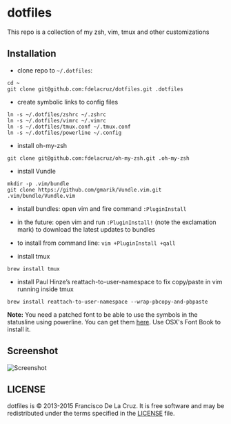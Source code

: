 # dotfiles

This repo is a collection of my zsh, vim, tmux and other customizations 

## Installation

* clone repo to `~/.dotfiles`:

```
cd ~
git clone git@github.com:fdelacruz/dotfiles.git .dotfiles
```

* create symbolic links to config files

```
ln -s ~/.dotfiles/zshrc ~/.zshrc
ln -s ~/.dotfiles/vimrc ~/.vimrc
ln -s ~/.dotfiles/tmux.conf ~/.tmux.conf
ln -s ~/.dotfiles/powerline ~/.config
```

* install oh-my-zsh

```
git clone git@github.com:fdelacruz/oh-my-zsh.git .oh-my-zsh
```

* install Vundle

```
mkdir -p .vim/bundle
git clone https://github.com/gmarik/Vundle.vim.git .vim/bundle/Vundle.vim
```

* install bundles: open vim and fire command `:PluginInstall`

* in the future: open vim and run `:PluginInstall!` (note the exclamation mark) to download the latest updates to bundles

* to install from command line: `vim +PluginInstall +qall`

* install tmux

```
brew install tmux
```

* install Paul Hinze’s reattach-to-user-namespace to fix copy/paste in vim
  running inside tmux

```
brew install reattach-to-user-namespace --wrap-pbcopy-and-pbpaste
```

**Note:** You need a patched font to be able to use the symbols in the statusline using powerline. You can get them [here](https://github.com/Lokaltog/powerline-fonts). Use OSX's Font Book to install it.

## Screenshot
![Screenshot](http://i.imgur.com/OYAAqAt.jpg)

## LICENSE

dotfiles is © 2013-2015 Francisco De La Cruz. It is free software and may be redistributed under the terms specified in the [LICENSE](LICENSE) file.
